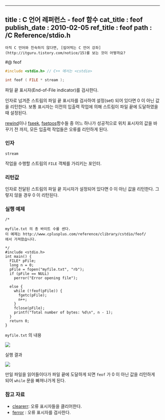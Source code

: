 ----------------
title : C 언어 레퍼런스 - feof 함수
cat_title :  feof
publish_date : 2010-02-05
ref_title : feof
path : /C Reference/stdio.h
--------------



```warning
아직 C 언어와 친숙하지 않다면, [씹어먹는 C 언어 강좌](http://itguru.tistory.com/notice/15)를 보는 것이 어떻까요?

```

#@ feof

```cpp
#include <stdio.h> // C++ 에서는 <cstdio>

int feof ( FILE * stream );
```


파일 끝 표시자(End-of-File indicator)를 검사한다.

인자로 넘겨준 스트림의 파일 끝 표시자를 검사하여 설정(set) 되어 있다면 0 이 아닌 값을 리턴한다.
보통 표시자는 이전의 입출력 작업에 의해 스트림이 파일 끝에 도달하였을 때 설정된다.

[rewind](http://itguru.tistory.com/75)이나 [fseek](http://itguru.tistory.com/72), [fsetpos](http://itguru.tistory.com/73)함수들 중 어느 하나가 성공적으로 위치 표시자의 값을 바꾸기 전 까지, 모든 입출력 작업들은 오류를 리턴하게 된다.

###  인자

`stream`

작업을 수행할 스트림의 `FILE` 객체를 가리키는 포인터.

###  리턴값

인자로 전달된 스트림의 파일 끝 지시자가 설정되어 있다면 0 이 아닌 값을 리턴한다.
그렇지 않을 경우 0 이 리턴된다.

###  실행 예제


```cpp-formatted
/*

myfile.txt 의 총 바이트 수를 센다.
이 예제는 http://www.cplusplus.com/reference/clibrary/cstdio/feof/
에서 가져왔습니다.

*/
#include <stdio.h>
int main() {
  FILE* pFile;
  long n = 0;
  pFile = fopen("myfile.txt", "rb");
  if (pFile == NULL)
    perror("Error opening file");

  else {
    while (!feof(pFile)) {
      fgetc(pFile);
      n++;
    }
    fclose(pFile);
    printf("Total number of bytes: %d\n", n - 1);
  }
  return 0;
}
```

`myfile.txt` 의 내용


![](http://img1.daumcdn.net/thumb/R1920x0/?fname=http%3A%2F%2Fcfile21.uf.tistory.com%2Fimage%2F145B2A1B4B6EEADA2826C0)

실행 결과


![](http://img1.daumcdn.net/thumb/R1920x0/?fname=http%3A%2F%2Fcfile22.uf.tistory.com%2Fimage%2F135DE91B4B6EEADA159C42)

만일 파일을 읽어들이다가 파일 끝에 도달하게 되면 `feof` 가 0 이 아닌 값을 리턴하게 되어 `while` 문을 빠져나가게 된다.



###  참고 자료

* [clearerr](http://itguru.tistory.com/50):  오류 표시자들을 클리어한다.
* [ferror](http://itguru.tistory.com/52)  :  오류 표시자를 검사한다.